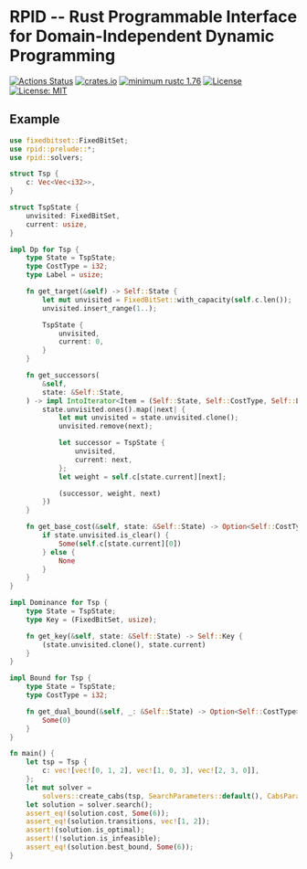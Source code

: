 # RPID -- Rust Programmable Interface for Domain-Independent Dynamic Programming

[![Actions Status](https://img.shields.io/github/actions/workflow/status/domain-independent-dp/rpid/test.yaml?branch=main&logo=github&style=flat-square)](https://github.com/domain-independent-dp/rpid/actions)
[![crates.io](https://img.shields.io/crates/v/rpid)](https://crates.io/crates/rpid)
[![minimum rustc 1.76](https://img.shields.io/badge/rustc-1.76+-blue.svg)](https://rust-lang.github.io/rfcs/2495-min-rust-version.html)
[![License](https://img.shields.io/badge/License-Apache%202.0-blue.svg)](https://opensource.org/licenses/Apache-2.0)
[![License: MIT](https://img.shields.io/badge/License-MIT-yellow.svg)](https://opensource.org/licenses/MIT)

## Example

```rust
use fixedbitset::FixedBitSet;
use rpid::prelude::*;
use rpid::solvers;

struct Tsp {
    c: Vec<Vec<i32>>,
}

struct TspState {
    unvisited: FixedBitSet,
    current: usize,
}

impl Dp for Tsp {
    type State = TspState;
    type CostType = i32;
    type Label = usize;

    fn get_target(&self) -> Self::State {
        let mut unvisited = FixedBitSet::with_capacity(self.c.len());
        unvisited.insert_range(1..);

        TspState {
            unvisited,
            current: 0,
        }
    }

    fn get_successors(
        &self,
        state: &Self::State,
    ) -> impl IntoIterator<Item = (Self::State, Self::CostType, Self::Label)> {
        state.unvisited.ones().map(|next| {
            let mut unvisited = state.unvisited.clone();
            unvisited.remove(next);

            let successor = TspState {
                unvisited,
                current: next,
            };
            let weight = self.c[state.current][next];

            (successor, weight, next)
        })
    }

    fn get_base_cost(&self, state: &Self::State) -> Option<Self::CostType> {
        if state.unvisited.is_clear() {
            Some(self.c[state.current][0])
        } else {
            None
        }
    }
}

impl Dominance for Tsp {
    type State = TspState;
    type Key = (FixedBitSet, usize);

    fn get_key(&self, state: &Self::State) -> Self::Key {
        (state.unvisited.clone(), state.current)
    }
}

impl Bound for Tsp {
    type State = TspState;
    type CostType = i32;

    fn get_dual_bound(&self, _: &Self::State) -> Option<Self::CostType> {
        Some(0)
    }
}

fn main() {
    let tsp = Tsp {
        c: vec![vec![0, 1, 2], vec![1, 0, 3], vec![2, 3, 0]],
    };
    let mut solver =
        solvers::create_cabs(tsp, SearchParameters::default(), CabsParameters::default());
    let solution = solver.search();
    assert_eq!(solution.cost, Some(6));
    assert_eq!(solution.transitions, vec![1, 2]);
    assert!(solution.is_optimal);
    assert!(!solution.is_infeasible);
    assert_eq!(solution.best_bound, Some(6));
}
```
